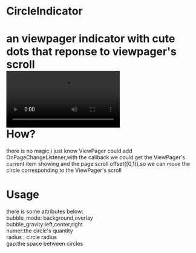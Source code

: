 # CircleIndicator<br>
an viewpager indicator with cute dots that reponse to viewpager's scroll<br>
![image](https://github.com/HirayClay/CircleIndicator/raw/master/app/static/overlay.mp4 "poor picture quality")<br>
How?
===
there is no magic,i just know ViewPager could add OnPageChangeListener,with the callback we could get the ViewPager's current item showing and the page scroll offset([0,1)),so we can move the circle corresponding to the ViewPager's scroll<br>

Usage
===
there is some attributes below:<br>
bubble_mode: background,overlay<br>
bubble_gravity:left,center,right<br>
numer:the circle's quantity<br>
radius : circle radius<br>
gap:the space between circles
